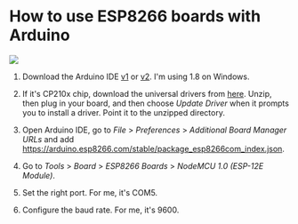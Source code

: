 # How to use ESP8266 boards with Arduino

![](https://ibb.co/zNrqz0B)

1. Download the Arduino IDE [v1](https://docs.arduino.cc/software/ide-v1) or [v2](https://docs.arduino.cc/software/ide-v2). I'm using 1.8 on Windows.

2. If it's CP210x chip, download the universal drivers from [here](https://www.silabs.com/developers/usb-to-uart-bridge-vcp-drivers?tab=downloads). Unzip, then plug in your board, and then choose _Update Driver_ when it prompts you to install a driver. Point it to the unzipped directory.

3. Open Arduino IDE, go to _File_ > _Preferences_ > _Additional Board Manager URLs_ and add https://arduino.esp8266.com/stable/package_esp8266com_index.json.

4. Go to _Tools_ > _Board_ > _ESP8266 Boards_ > _NodeMCU 1.0 (ESP-12E Module)_.

5. Set the right port. For me, it's COM5.

6. Configure the baud rate. For me, it's 9600.
